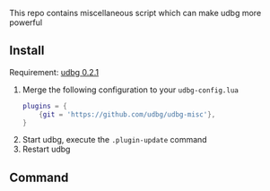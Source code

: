 
This repo contains miscellaneous script which can make udbg more powerful

## Install

Requirement: [udbg 0.2.1](https://github.com/udbg/udbg/releases)

1. Merge the following configuration to your `udbg-config.lua`
    ```lua
    plugins = {
        {git = 'https://github.com/udbg/udbg-misc'},
    }
    ```
2. Start udbg, execute the `.plugin-update` command
3. Restart udbg

## Command
